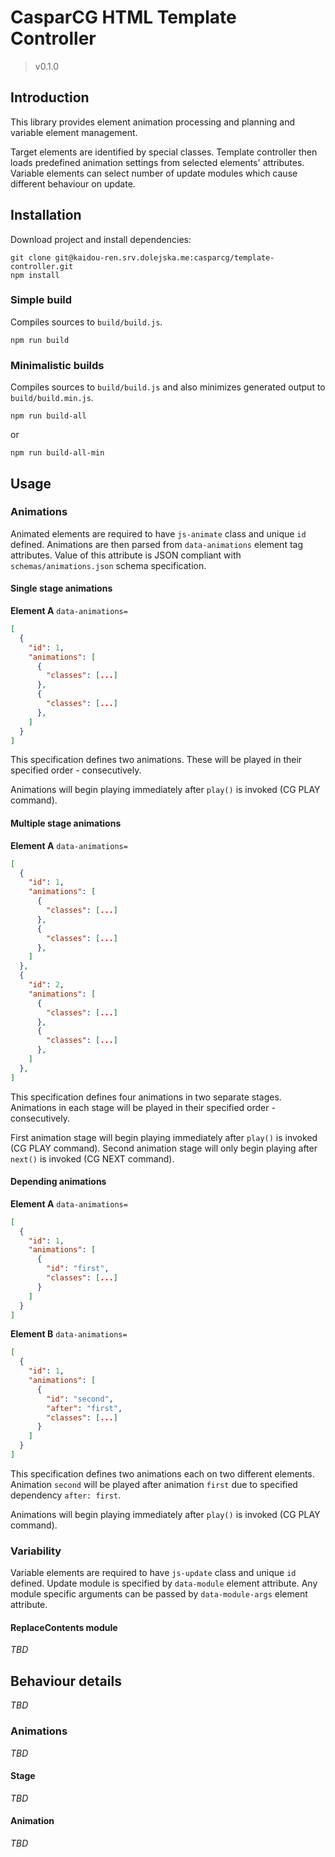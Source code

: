 # CasparCG HTML Template Controller
> v0.1.0


## Introduction
This library provides element animation processing and planning and variable element management.

Target elements are identified by special classes.
Template controller then loads predefined animation settings from selected elements' attributes.
Variable elements can select number of update modules which cause different behaviour on update.


## Installation
Download project and install dependencies:
```shell
git clone git@kaidou-ren.srv.dolejska.me:casparcg/template-controller.git
npm install
```

### Simple build
Compiles sources to `build/build.js`.
```shell
npm run build
```

### Minimalistic builds
Compiles sources to `build/build.js` and also minimizes generated output to `build/build.min.js`.
```shell
npm run build-all
```
or
```shell
npm run build-all-min
```


## Usage

### Animations
Animated elements are required to have `js-animate` class and unique `id` defined.
Animations are then parsed from `data-animations` element tag attributes.
Value of this attribute is JSON compliant with `schemas/animations.json` schema specification.

#### Single stage animations
**Element A** `data-animations=`
```json
[
  {
    "id": 1,
    "animations": [
      {
        "classes": [...]
      },
      {
        "classes": [...]
      },
    ]
  }
]
```
This specification defines two animations.
These will be played in their specified order - consecutively.

Animations will begin playing immediately after `play()` is invoked (CG PLAY command).

#### Multiple stage animations
**Element A** `data-animations=`
```json
[
  {
    "id": 1,
    "animations": [
      {
        "classes": [...]
      },
      {
        "classes": [...]
      },
    ]
  },
  {
    "id": 2,
    "animations": [
      {
        "classes": [...]
      },
      {
        "classes": [...]
      },
    ]
  },
]
```
This specification defines four animations in two separate stages.
Animations in each stage will be played in their specified order - consecutively.

First animation stage will begin playing immediately after `play()` is invoked (CG PLAY command).
Second animation stage will only begin playing after `next()` is invoked (CG NEXT command).

#### Depending animations
**Element A** `data-animations=`
```json
[
  {
    "id": 1,
    "animations": [
      {
        "id": "first",
        "classes": [...]
      }
    ]
  }
]
```

**Element B** `data-animations=`
```json
[
  {
    "id": 1,
    "animations": [
      {
        "id": "second",
        "after": "first",
        "classes": [...]
      }
    ]
  }
]
```
This specification defines two animations each on two different elements.
Animation `second` will be played after animation `first` due to specified dependency `after: first`.

Animations will begin playing immediately after `play()` is invoked (CG PLAY command).

### Variability
Variable elements are required to have `js-update` class and unique `id` defined.
Update module is specified by `data-module` element attribute.
Any module specific arguments can be passed by `data-module-args` element attribute.

#### ReplaceContents module
_TBD_


## Behaviour details
_TBD_

### Animations
_TBD_

#### Stage
_TBD_

#### Animation
_TBD_